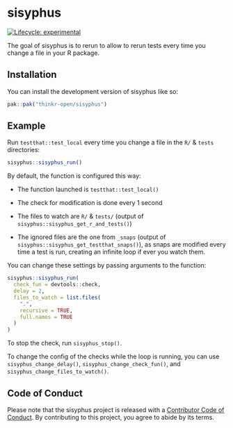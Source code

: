 
<!-- README.md is generated from README.Rmd. Please edit that file -->

# sisyphus

<!-- badges: start -->

[![Lifecycle:
experimental](https://img.shields.io/badge/lifecycle-experimental-orange.svg)](https://lifecycle.r-lib.org/articles/stages.html#experimental)
<!-- badges: end -->

The goal of sisyphus is to rerun to allow to rerun tests every time you
change a file in your R package.

## Installation

You can install the development version of sisyphus like so:

``` r
pak::pak("thinkr-open/sisyphus")
```

## Example

Run `testthat::test_local` every time you change a file in the `R/` &
`tests` directories:

``` r
sisyphus::sisyphus_run()
```

By default, the function is configured this way:

- The function launched is `testthat::test_local()`

- The check for modification is done every 1 second

- The files to watch are `R/` & `tests/` (output of
  `sisyphus::sisyphus_get_r_and_tests()`)

- The ignored files are the one from `_snaps` (output of
  `sisyphus::sisyphus_get_testthat_snaps()`), as snaps are modified
  every time a test is run, creating an infinite loop if ever you watch
  them.

You can change these settings by passing arguments to the function:

``` r
sisyphus::sisyphus_run(
  check_fun = devtools::check,
  delay = 2,
  files_to_watch = list.files(
    ".",
    recursive = TRUE,
    full.names = TRUE
  )
)
```

To stop the check, run `sisyphus_stop()`.

To change the config of the checks while the loop is running, you can
use `sisyphus_change_delay()`, `sisyphus_change_check_fun()`, and
`sisyphus_change_files_to_watch()`.

## Code of Conduct

Please note that the sisyphus project is released with a [Contributor
Code of
Conduct](https://contributor-covenant.org/version/2/1/CODE_OF_CONDUCT.html).
By contributing to this project, you agree to abide by its terms.

